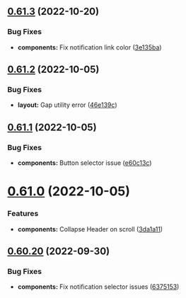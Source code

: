 ## [0.61.3](https://github.com/jacecotton/tcds/compare/v0.61.2...v0.61.3) (2022-10-20)


### Bug Fixes

* **components:** Fix notification link color ([3e135ba](https://github.com/jacecotton/tcds/commit/3e135ba24b289b89287993a03384244ca4c6b622))



## [0.61.2](https://github.com/jacecotton/tcds/compare/v0.61.1...v0.61.2) (2022-10-05)


### Bug Fixes

* **layout:** Gap utility error ([46e139c](https://github.com/jacecotton/tcds/commit/46e139c3b73f320ec9e7489096815bc63f6c1504))



## [0.61.1](https://github.com/jacecotton/tcds/compare/v0.61.0...v0.61.1) (2022-10-05)


### Bug Fixes

* **components:** Button selector issue ([e60c13c](https://github.com/jacecotton/tcds/commit/e60c13ca8265994a7fa4754b4d85873ce4074c50))



# [0.61.0](https://github.com/jacecotton/tcds/compare/v0.60.20...v0.61.0) (2022-10-05)


### Features

* **components:** Collapse Header on scroll ([3da1a11](https://github.com/jacecotton/tcds/commit/3da1a117ae6afa090e93c281fc2ab9f7c11c1507))



## [0.60.20](https://github.com/jacecotton/tcds/compare/v0.60.19...v0.60.20) (2022-09-30)


### Bug Fixes

* **components:** Fix notification selector issues ([6375153](https://github.com/jacecotton/tcds/commit/6375153be82cff543488ab1ae3fa0224ad332c2c))



